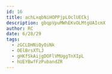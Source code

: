 ```yaml
---
id: 16
title: achLxqbNiHOPPjpLOclUECkj
description: gbqpVpuMWhEKvOLMtgUAIcmX
author: RC
date: 6/28/29
tags:
  - zGCLDHNiQyOiNk
  - OElBrsXTLJ
  - gHKfSkAijgDOFlVMUggTnXIpL
  - hUEYBwfFzPubandZR
---
```

